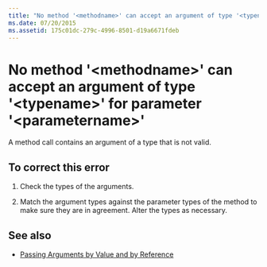 ```yaml
---
title: "No method '<methodname>' can accept an argument of type '<typename>' for parameter '<parametername>'"
ms.date: 07/20/2015
ms.assetid: 175c01dc-279c-4996-8501-d19a6671fdeb
---
```

# No method '\<methodname>' can accept an argument of type '\<typename>' for parameter '\<parametername>'
A method call contains an argument of a type that is not valid.  
  
## To correct this error  
  
1. Check the types of the arguments.  
  
2. Match the argument types against the parameter types of the method to make sure they are in agreement. Alter the types as necessary.  
  
## See also

- [Passing Arguments by Value and by Reference](../programming-guide/language-features/procedures/passing-arguments-by-value-and-by-reference.md)
